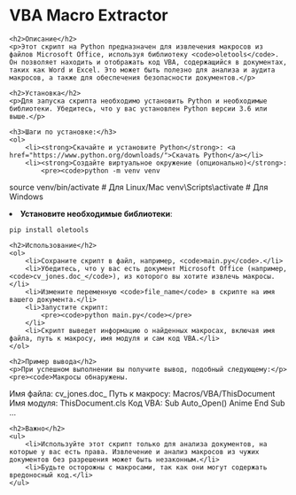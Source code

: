 <!DOCTYPE html>
<html lang="ru">
<head>
    <meta charset="UTF-8">
    <meta name="viewport" content="width=device-width, initial-scale=1.0">
    <title>VBA Macro Extractor</title>
</head>
<body>
    <h1>VBA Macro Extractor</h1>

    <h2>Описание</h2>
    <p>Этот скрипт на Python предназначен для извлечения макросов из файлов Microsoft Office, используя библиотеку <code>oletools</code>. Он позволяет находить и отображать код VBA, содержащийся в документах, таких как Word и Excel. Это может быть полезно для анализа и аудита макросов, а также для обеспечения безопасности документов.</p>

    <h2>Установка</h2>
    <p>Для запуска скрипта необходимо установить Python и необходимые библиотеки. Убедитесь, что у вас установлен Python версии 3.6 или выше.</p>

    <h3>Шаги по установке:</h3>
    <ol>
        <li><strong>Скачайте и установите Python</strong>: <a href="https://www.python.org/downloads/">Скачать Python</a></li>
        <li><strong>Создайте виртуальное окружение (опционально)</strong>:
            <pre><code>python -m venv venv
source venv/bin/activate  # Для Linux/Mac
venv\Scripts\activate  # Для Windows</code></pre>
        </li>
        <li><strong>Установите необходимые библиотеки</strong>:
            <pre><code>pip install oletools</code></pre>
        </li>
    </ol>

    <h2>Использование</h2>
    <ol>
        <li>Сохраните скрипт в файл, например, <code>main.py</code>.</li>
        <li>Убедитесь, что у вас есть документ Microsoft Office (например, <code>cv_jones.doc_</code>), из которого вы хотите извлечь макросы.</li>
        <li>Измените переменную <code>file_name</code> в скрипте на имя вашего документа.</li>
        <li>Запустите скрипт:
            <pre><code>python main.py</code></pre>
        </li>
        <li>Скрипт выведет информацию о найденных макросах, включая имя файла, путь к макросу, имя модуля и сам код VBA.</li>
    </ol>

    <h2>Пример вывода</h2>
    <p>При успешном выполнении вы получите вывод, подобный следующему:</p>
    <pre><code>Макросы обнаружены.
Имя файла: cv_jones.doc_
Путь к макросу: Macros/VBA/ThisDocument
Имя модуля: ThisDocument.cls
Код VBA:
Sub Auto_Open()
    Anime
End Sub
...</code></pre>

    <h2>Важно</h2>
    <ul>
        <li>Используйте этот скрипт только для анализа документов, на которые у вас есть права. Извлечение и анализ макросов из чужих документов без разрешения может быть незаконным.</li>
        <li>Будьте осторожны с макросами, так как они могут содержать вредоносный код.</li>
    </ul>
</body>
</html>

